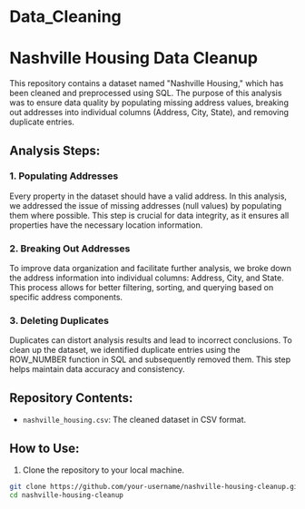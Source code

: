 # Data_Cleaning

# Nashville Housing Data Cleanup

This repository contains a dataset named "Nashville Housing," which has been cleaned and preprocessed using SQL. The purpose of this analysis was to ensure data quality by populating missing address values, breaking out addresses into individual columns (Address, City, State), and removing duplicate entries.

## Analysis Steps:

### 1. Populating Addresses

Every property in the dataset should have a valid address. In this analysis, we addressed the issue of missing addresses (null values) by populating them where possible. This step is crucial for data integrity, as it ensures all properties have the necessary location information.

### 2. Breaking Out Addresses

To improve data organization and facilitate further analysis, we broke down the address information into individual columns: Address, City, and State. This process allows for better filtering, sorting, and querying based on specific address components.

### 3. Deleting Duplicates

Duplicates can distort analysis results and lead to incorrect conclusions. To clean up the dataset, we identified duplicate entries using the ROW_NUMBER function in SQL and subsequently removed them. This step helps maintain data accuracy and consistency.

## Repository Contents:

- `nashville_housing.csv`: The cleaned dataset in CSV format.

## How to Use:

1. Clone the repository to your local machine.

```bash
git clone https://github.com/your-username/nashville-housing-cleanup.git
cd nashville-housing-cleanup
